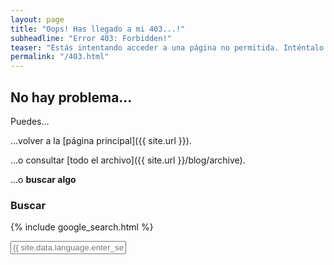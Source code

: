 ```yaml
---
layout: page
title: "Oops! Has llegado a mi 403...!"
subheadline: "Error 403: Forbidden!"
teaser: "Estás intentando acceder a una página no permitida. Inténtalo de nuevo..."
permalink: "/403.html"
---
```

## No hay problema...

Puedes...

...volver a la [página principal]({{ site.url }}). 

...o consultar [todo el archivo]({{ site.url }}/blog/archive).

...o **buscar algo**


### Buscar

{% include google_search.html %}

<form style="padding-bottom: 200px;" onsubmit="google_search()" >
  <input type="text" id="google-search" placeholder="{{ site.data.language.enter_search_term }}">
